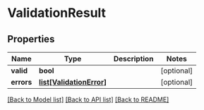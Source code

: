 # ValidationResult

## Properties
Name | Type | Description | Notes
------------ | ------------- | ------------- | -------------
**valid** | **bool** |  | [optional] 
**errors** | [**list[ValidationError]**](ValidationError.md) |  | [optional] 

[[Back to Model list]](../README.md#documentation-for-models) [[Back to API list]](../README.md#documentation-for-api-endpoints) [[Back to README]](../README.md)

